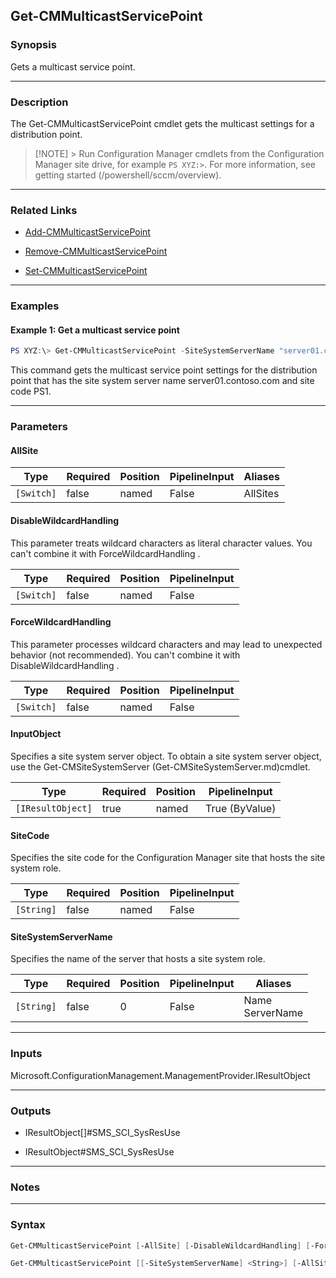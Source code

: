 Get-CMMulticastServicePoint
---------------------------




### Synopsis
Gets a multicast service point.



---


### Description

The Get-CMMulticastServicePoint cmdlet gets the multicast settings for a distribution point.



> [!NOTE] > Run Configuration Manager cmdlets from the Configuration Manager site drive, for example `PS XYZ:>`. For more information, see getting started (/powershell/sccm/overview).



---


### Related Links
* [Add-CMMulticastServicePoint](Add-CMMulticastServicePoint)



* [Remove-CMMulticastServicePoint](Remove-CMMulticastServicePoint)



* [Set-CMMulticastServicePoint](Set-CMMulticastServicePoint)





---


### Examples
#### Example 1: Get a multicast service point
```PowerShell
PS XYZ:\> Get-CMMulticastServicePoint -SiteSystemServerName "server01.contoso.com" -SiteCode "PS1"
```
This command gets the multicast service point settings for the distribution point that has the site system server name server01.contoso.com and site code PS1.


---


### Parameters
#### **AllSite**








|Type      |Required|Position|PipelineInput|Aliases |
|----------|--------|--------|-------------|--------|
|`[Switch]`|false   |named   |False        |AllSites|



#### **DisableWildcardHandling**

This parameter treats wildcard characters as literal character values. You can't combine it with ForceWildcardHandling .






|Type      |Required|Position|PipelineInput|
|----------|--------|--------|-------------|
|`[Switch]`|false   |named   |False        |



#### **ForceWildcardHandling**

This parameter processes wildcard characters and may lead to unexpected behavior (not recommended). You can't combine it with DisableWildcardHandling .






|Type      |Required|Position|PipelineInput|
|----------|--------|--------|-------------|
|`[Switch]`|false   |named   |False        |



#### **InputObject**

Specifies a site system server object. To obtain a site system server object, use the Get-CMSiteSystemServer (Get-CMSiteSystemServer.md)cmdlet.






|Type             |Required|Position|PipelineInput |
|-----------------|--------|--------|--------------|
|`[IResultObject]`|true    |named   |True (ByValue)|



#### **SiteCode**

Specifies the site code for the Configuration Manager site that hosts the site system role.






|Type      |Required|Position|PipelineInput|
|----------|--------|--------|-------------|
|`[String]`|false   |named   |False        |



#### **SiteSystemServerName**

Specifies the name of the server that hosts a site system role.






|Type      |Required|Position|PipelineInput|Aliases            |
|----------|--------|--------|-------------|-------------------|
|`[String]`|false   |0       |False        |Name<br/>ServerName|





---


### Inputs
Microsoft.ConfigurationManagement.ManagementProvider.IResultObject





---


### Outputs
* IResultObject[]#SMS_SCI_SysResUse


* IResultObject#SMS_SCI_SysResUse






---


### Notes




---


### Syntax
```PowerShell
Get-CMMulticastServicePoint [-AllSite] [-DisableWildcardHandling] [-ForceWildcardHandling] -InputObject <IResultObject> [<CommonParameters>]
```
```PowerShell
Get-CMMulticastServicePoint [[-SiteSystemServerName] <String>] [-AllSite] [-DisableWildcardHandling] [-ForceWildcardHandling] [-SiteCode <String>] [<CommonParameters>]
```
